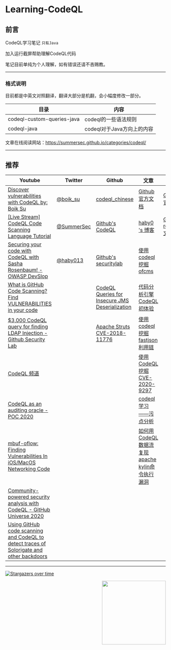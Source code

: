 # Learning-CodeQL
## 前言

CodeQL学习笔记  `只有Java`

加入运行截屏帮助理解CodeQL代码

笔记目前单纯为个人理解，如有错误还请不吝赐教。

----

### 格式说明

目前都是中英文对照翻译，翻译大部分是机翻，会小幅度修改一部分。



| 目录                       | 内容                       |
| -------------------------- | -------------------------- |
| codeql-custom-queries-java | codeql的一些语法规则       |
| codeql-java                | codeql对于Java方向上的内容 |



文章在线阅读网站：https://summersec.github.io/categories/codeql/



----

## 推荐



| Youtube                                                      | Twitter                                      | Github                                                       | 文章                                                         | 其他                                                         |
| ------------------------------------------------------------ | -------------------------------------------- | ------------------------------------------------------------ | ------------------------------------------------------------ | ------------------------------------------------------------ |
| [Discover vulnerabilities with CodeQL by: Boik Su ](https://youtu.be/UDDHXBFbuqo) | [@boik_su](https://twitter.com/boik_su)      | [codeql_chinese](https://github.com/xsser/codeql_chinese)    | [Github 官方文档](https://codeql.github.com/docs/)           | [Github 官方API](https://codeql.github.com/codeql-standard-libraries/java/index.html) |
| [[Live Stream] CodeQL Code Scanning Language Tutorial ](https://youtu.be/HH7wLL2g1Iw ) | [@SummerSec](https://twitter.com/SecSummers) | [Github's CodeQL](https://github.com/github/codeql)          | [haby0 's 博客](https://github.com/haby0/mark)               | [Github research 文档](https://securitylab.github.com/research/) |
| [Securing your code with CodeQL with Sasha Rosenbaum! - OWASP DevSlop](https://youtu.be/G_yDbouY0tM) | [@haby013](https://twitter.com/haby013)      | [Github's securitylab](https://github.com/github/securitylab) | [使用codeql 挖掘 ofcms](https://www.anquanke.com/post/id/203674) |                                                              |
| [What is GitHub Code Scanning? Find VULNERABILITIES in your code](https://youtu.be/A8SERCUE-i4) |                                              | [CodeQL Queries for Insecure JMS Deserialization](https://github.com/silentsignal/jms-codeql/) | [代码分析引擎 CodeQL 初体验](https://paper.seebug.org/1078/#_1) |                                                              |
| [$3,000 CodeQL query for finding LDAP Injection - Github Security Lab ]( https://youtu.be/qStzSfsEQGQ) |                                              | [Apache Struts CVE-2018-11776](https://github.com/github/securitylab/blob/main/CodeQL_Queries/java/Apache_Struts_CVE-2018-11776) | [使用codeql挖掘fastjson利用链](https://xz.aliyun.com/t/7482) |                                                              |
| [CodeQL 频道](https://www.youtube.com/channel/UCudgrgkdUUA17vqnrHzXtVw) |                                              |                                                              | [使用 CodeQL 挖掘 CVE-2020-9297](https://xz.aliyun.com/t/7979) |                                                              |
| [CodeQL as an auditing oracle - POC 2020](https://www.youtube.com/watch?v=XmAEgl8bVhg) |                                              |                                                              | [codeql学习——污点分析](https://xz.aliyun.com/t/7789)         |                                                              |
| [mbuf-oflow: Finding Vulnerabilities In iOS/MacOS Networking Code](https://www.youtube.com/watch?v=0EHP2gzwVAY) |                                              |                                                              | [如何用CodeQL数据流复现 apache kylin命令执行漏洞](https://xz.aliyun.com/t/8240) |                                                              |
| [Community-powered security analysis with CodeQL - GitHub Universe 2020](https://youtu.be/Y6PjAaZKNYk) |                                              |                                                              |                                                              |                                                              |
| [Using GitHub code scanning and CodeQL to detect traces of Solorigate and other backdoors](https://github.blog/2021-03-16-using-github-code-scanning-and-codeql-to-detect-traces-of-solorigate-and-other-backdoors/) |                                              |                                                              |                                                              |                                                              |



----









 [![Stargazers over time](https://starchart.cc/SummerSec/learning-codeql.svg)](https://starchart.cc/SummerSec/JavaLearnVulnerability) 





<img align='right' src="https://profile-counter.glitch.me/summersec/count.svg" width="200">